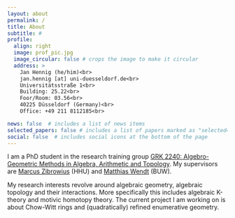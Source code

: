 ```yaml
---
layout: about
permalink: /
title: About
subtitle: #
profile:
  align: right
  image: prof_pic.jpg
  image_circular: false # crops the image to make it circular
  address: >
    Jan Hennig (he/him)<br>
    jan.hennig [at] uni-duesseldorf.de<br>
    Universitätsstraße 1<br>
    Building: 25.22<br>
    Foor/Room: 03.56<br>
    40225 Düsseldorf (Germany)<br>
    Office: +49 211 8112185<br>

news: false  # includes a list of news items
selected_papers: false # includes a list of papers marked as "selected={true}"
social: false  # includes social icons at the bottom of the page
---
```

I am a PhD student in the research training group [GRK 2240: Algebro-Geometric Methods in Algebra, Arithmetic and Topology](https://reh.math.uni-duesseldorf.de/~grk2240/index.html). My supervisors are [Marcus Zibrowius](https://www.math.uni-duesseldorf.de/~zibrowius/index_DE.html) (HHU) and [Matthias Wendt](https://www2.math.uni-wuppertal.de/~wendt/) (BUW).

My research interests revolve around algebraic geometry, algebraic topology and their interactions. More specifically this includes algebraic K-theory and motivic homotopy theory. The current project I am working on is about Chow-Witt rings and (quadratically) refined enumerative geometry.
